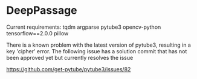 # DeepPassage

Current requirements:
tqdm argparse pytube3 opencv-python tensorflow==2.0.0 pillow

There is a known problem with the latest version of pytube3, resulting in a key 'cipher' error. The following issue has a solution commit that has not been approved yet but currently resolves the issue

https://github.com/get-pytube/pytube3/issues/82
